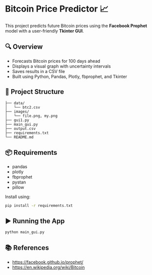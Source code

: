 # Bitcoin Price Predictor 📈

This project predicts future Bitcoin prices using the **Facebook Prophet** model with a user-friendly **Tkinter GUI**.

## 🔍 Overview

- Forecasts Bitcoin prices for 100 days ahead
- Displays a visual graph with uncertainty intervals
- Saves results in a CSV file
- Built using Python, Pandas, Plotly, fbprophet, and Tkinter

## 📁 Project Structure

```
├── data/
│   └── btc2.csv
├── images/
│   └── file.png, my.png
├── gui1.py
├── main_gui.py
├── output.csv
├── requirements.txt
└── README.md
```

## 📦 Requirements

- pandas  
- plotly  
- fbprophet  
- pystan  
- pillow  

Install using:

```bash
pip install -r requirements.txt
```

## ▶️ Running the App

```bash
python main_gui.py
```

## 📚 References

- https://facebook.github.io/prophet/
- https://en.wikipedia.org/wiki/Bitcoin
